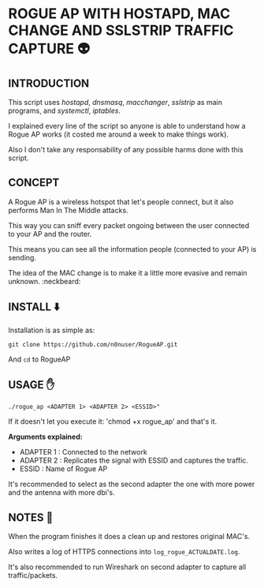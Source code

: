 # ROGUE AP WITH HOSTAPD, MAC CHANGE AND SSLSTRIP TRAFFIC CAPTURE 👽

## INTRODUCTION

This script uses _hostapd_, _dnsmasq_, _macchanger_, _sslstrip_ as main programs, and _systemctl_, _iptables_.

I explained every line of the script so anyone is able to understand how a Rogue AP works (it costed me around a week to make things work).

Also I don't take any responsability of any possible harms done with this script.


## CONCEPT

A Rogue AP is a wireless hotspot that let's people connect, but it also performs Man In The Middle attacks.

This way you can sniff every packet ongoing between the user connected to your AP and the router.

This means you can see all the information people (connected to your AP) is sending.

The idea of the MAC change is to make it a little more evasive and remain unknown. :neckbeard:

## INSTALL :arrow_down:

Installation is as simple as:

```
git clone https://github.com/n0nuser/RogueAP.git
```
And `cd` to RogueAP

## USAGE ✋

```
./rogue_ap <ADAPTER 1> <ADAPTER 2> <ESSID>"
```

If it doesn't let you execute it: 'chmod +x rogue_ap' and that's it.

__Arguments explained:__

- ADAPTER 1 : Connected to the network
- ADAPTER 2 : Replicates the signal with ESSID and captures the traffic.
- ESSID     : Name of Rogue AP

It's recommended to select as the second adapter the one with more power and the antenna with more dbi's.

## NOTES 📃

When the program finishes it does a clean up and restores original MAC's.

Also writes a log of HTTPS connections into `log_rogue_ACTUALDATE.log`.

It's also recommended to run Wireshark on second adapter to capture all traffic/packets.
